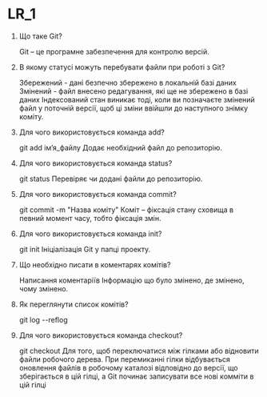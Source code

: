 # LR_1

1. Що таке Git?
   
   Git – це програмне забезпечення для контролю версій.

2. В якому статусі можуть перебувати файли при роботі з Git?
   
   Збережений - дані безпечно збережено в локальній базі даних
   Змінений - файл внесено редагування, які ще не збережено в базі даних
   Індексований стан виникає тоді, коли ви позначаєте змінений
   файл у поточній версії, щоб ці зміни ввійшли до наступного знімку
   коміту.

3. Для чого використовується команда add?
   
   git add ім’я_файлу
   Додає необхідний файл до репозиторію.

4. Для чого використовується команда status?
   
   git status
   Перевіряє чи додані файли до репозиторію.

5. Для чого використовується команда commit?
   
   git commit -m "Назва коміту"
   Коміт – фіксація стану сховища в певний момент часу, тобто фіксація змін.

6. Для чого використовується команда init?
   
   git init
   Ініціалізація Git у папці проекту.

7. Що необхідно писати в коментарях комітів?
   
   Написання коментаріїв
   Інформацію що було змінено, де змінено, чому змінено.

8. Як переглянути список комітів?
   
   git log --reflog

9. Для чого використовується команда checkout?
   
   git checkout
   Для того, щоб переключатися між гілками або відновити файли робочого дерева.
   При перемиканні гілки відбувається оновлення файлів в робочому каталозі відповідно до версії, 
   що зберігається в цій гілці, а Git починає записувати все нові комміти в цій гілці
